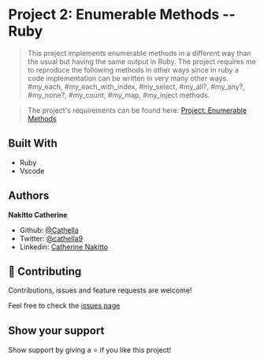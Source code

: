# Project 2: Enumerable Methods -- Ruby

> This project implements enumerable methods in a different way than the usual but having the same output in Ruby. The project requires me to reproduce the following methods in other ways since in ruby a code implementation can be written in very many other ways. #my_each, #my_each_with_index, #my_select, #my_all?, #my_any?, #my_none?, #my_count, #my_map, #my_inject methods.

> The project's requirements can be found here: [Project: Enumerable Methods](https://github.com/TheOdinProject/curriculum/blob/master/ruby_programming/archive/basic_ruby/project_advanced_building_blocks.md#project-2-enumerable-methods)

## Built With

- Ruby
- Vscode

## Authors

**Nakitto Catherine**

- Github: [@Cathella](https://github.com/Cathella)
- Twitter: [@cathella9](https://twitter.com/cathella9)
- Linkedin: [Catherine Nakitto](https://www.linkedin.com/in/catherine-nakitto-51ba2a40/)

## 🤝 Contributing

Contributions, issues and feature requests are welcome!

Feel free to check the [issues page](https://github.com/Cathella/Enumerable_methods/issues)

## Show your support

Show support by giving a ⭐️ if you like this project!
